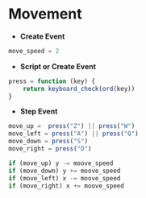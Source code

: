 
#  Movement

-  **Create Event**
```js
move_speed = 2
```
-  **Script or Create Event**
```js
press = function (key) {
	return keyboard_check(ord(key))
}
```

-  **Step Event**
```js
move_up =  press("Z") || press("W")
move_left = press("A") || press("Q")
move_down = press("S")
move_right = press("D")

if (move_up) y -= moove_speed
if (move_down) y += moove_speed
if (move_left) x -= moove_speed
if (move_right) x += moove_speed
```
